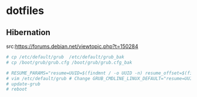 # dotfiles

## Hibernation

src:https://forums.debian.net/viewtopic.php?t=150284

```bash
# cp /etc/default/grub  /etc/default/grub_bak
# cp /boot/grub/grub.cfg /boot/grub/grub.cfg_bak
```

```bash
# RESUME_PARAMS="resume=UUID=$(findmnt / -o UUID -n) resume_offset=$(filefrag -v /swapfile|awk 'NR==4{gsub(/\./,"");print $4;}') " && echo $RESUME_PARAMS
# vim /etc/default/grub # Change GRUB_CMDLINE_LINUX_DEFAULT="resume=UUID=754a5246-51ba-4890-ac36-9a7b1157f866 resume_offset=2146304"
# update-grub
# reboot
```
